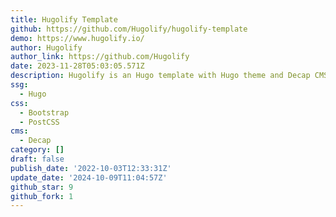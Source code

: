 ```yaml
---
title: Hugolify Template
github: https://github.com/Hugolify/hugolify-template
demo: https://www.hugolify.io/
author: Hugolify
author_link: https://github.com/Hugolify
date: 2023-11-28T05:03:05.571Z
description: Hugolify is an Hugo template with Hugo theme and Decap CMS
ssg:
  - Hugo
css:
  - Bootstrap
  - PostCSS
cms:
  - Decap
category: []
draft: false
publish_date: '2022-10-03T12:33:31Z'
update_date: '2024-10-09T11:04:57Z'
github_star: 9
github_fork: 1
---
```

